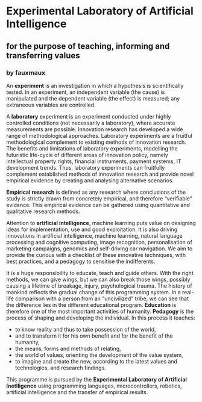 # Experimental Laboratory of Artificial Intelligence
[//]: # (## www.elai.hu)
## for the purpose of teaching, informing and transferring values
### by fauxmaux

[//]: # (This may be the most platform independent comment)
[comment]: <> (This is a comment too, it will not be included)

<!--
You can use the [editor on GitHub](https://github.com/fauxmaux/fauxmaux.github.io/edit/main/README.md) to maintain and preview the content for your website in Markdown files.

Whenever you commit to this repository, GitHub Pages will run [Jekyll](https://jekyllrb.com/) to rebuild the pages in your site, from the content in your Markdown files.

### Markdown

Markdown is a lightweight and easy-to-use syntax for styling your writing. It includes conventions for

```markdown
Syntax highlighted code block

# Header 1
## Header 2
### Header 3

- Bulleted
- List

1. Numbered
2. List

**Bold** and _Italic_ and `Code` text

[Link](url) and ![Image](src)
```

For more details see [GitHub Flavored Markdown](https://guides.github.com/features/mastering-markdown/).

### Jekyll Themes

Your Pages site will use the layout and styles from the Jekyll theme you have selected in your [repository settings](https://github.com/fauxmaux/fauxmaux.github.io/settings/pages). The name of this theme is saved in the Jekyll `_config.yml` configuration file.

### Support or Contact

Having trouble with Pages? Check out our [documentation](https://docs.github.com/categories/github-pages-basics/) or [contact support](https://support.github.com/contact) and we’ll help you sort it out.
-->

An **experiment** is an investigation in which a hypothesis is scientifically tested. In an experiment, an independent variable (the cause) is manipulated and the dependent variable (the effect) is measured; any extraneous variables are controlled.

A **laboratory** experiment is an experiment conducted under highly controlled conditions (not necessarily a laboratory), where accurate measurements are possible.
Innovation research has developed a wide range of methodological approaches. Laboratory experiments are a fruitful methodological complement to existing methods of innovation research. The benefits and limitations of laboratory experiments, modelling the futuristic life-cycle of different areas of innovation policy, namely intellectual property rights, financial instruments, payment systems, IT development trends. Thus, laboratory experiments can fruitfully complement established methods of innovation research and provide novel empirical evidence by creating and analysing alternative scenarios.

**Empirical research** is defined as any research where conclusions of the study is strictly drawn from concretely empirical, and therefore “verifiable” evidence. This empirical evidence can be gathered using quantitative and qualitative research methods.

Attention to **artificial intelligence**, machine learning puts value on designing ideas for implementation, use and good exploitation. It is also driving innovations in artificial intelligence, machine learning, natural language processing and cognitive computing, image recognition, personalisation of marketing campaigns, genomics and self-driving car navigation. We aim to provide the curious with a checklist of these innovative techniques, with best practices, and a pedagogy to sensitise the indifferents.

It is a huge responsibility to educate, teach and guide others. With the right methods, we can give wings, but we can also break those wings, possibly causing a lifetime of breakage, injury, psychological trauma. The history of mankind reflects the gradual change of this programming system. In a real-life comparison with a person from an "uncivilized" tribe, we can see that the difference lies in the different educational program. **Education** is therefore one of the most important activities of humanity.
**Pedagogy** is the process of shaping and developing the individual. In this process it teaches:
- to know reality and thus to take possession of the world,
- and to transform it for his own benefit and for the benefit of the humanity,
- the means, forms and methods of relating,
- the world of values, orienting the development of the value system,
- to imagine and create the new, according to the latest values and technologies, and research findings.

This programme is pursued by the **Experimental Laboratory of Artificial Inetlligence** using programming languages, microcontrollers, robotics, artificial intelligence and the transfer of empirical results.

